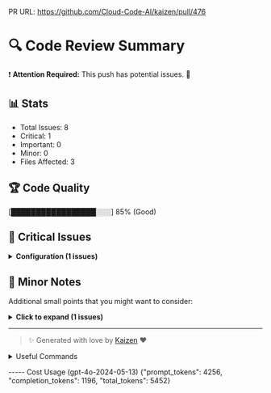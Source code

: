 PR URL: https://github.com/Cloud-Code-AI/kaizen/pull/476

# 🔍 Code Review Summary

❗ **Attention Required:** This push has potential issues. 🚨

## 📊 Stats
- Total Issues: 8
- Critical: 1
- Important: 0
- Minor: 0
- Files Affected: 3
## 🏆 Code Quality
[█████████████████░░░] 85% (Good)

## 🚨 Critical Issues

<details>
<summary><strong>Configuration (1 issues)</strong></summary>

### 1. Changes made to sensitive file
📁 **File:** `config.json:1`
⚖️ **Severity:** 10/10
🔍 **Description:** Changes made to sensitive file
💡 **Solution:** 

**Current Code:**
```python
NA
```

**Suggested Code:**
```python

```

</details>

## 📝 Minor Notes
Additional small points that you might want to consider:

<details>
<summary><strong>Click to expand (1 issues)</strong></summary>

</details>

---

> ✨ Generated with love by [Kaizen](https://cloudcode.ai) ❤️

<details>
<summary>Useful Commands</summary>

- **Feedback:** Reply with `!feedback [your message]`
- **Ask PR:** Reply with `!ask-pr [your question]`
- **Review:** Reply with `!review`
- **Explain:** Reply with `!explain [issue number]` for more details on a specific issue
- **Ignore:** Reply with `!ignore [issue number]` to mark an issue as false positive
- **Update Tests:** Reply with `!unittest` to create a PR with test changes
</details>


----- Cost Usage (gpt-4o-2024-05-13)
{"prompt_tokens": 4256, "completion_tokens": 1196, "total_tokens": 5452}